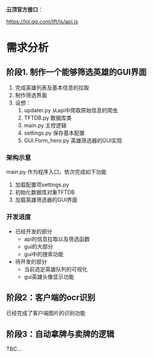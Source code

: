 **云顶官方接口**：

https://lol.qq.com/tft/js/api.js

# 需求分析
## 阶段1. 制作一个能够筛选英雄的GUI界面
1. 完成英雄列表及基本信息的拉取
2. 制作筛选界面
3. 设想：
   1. updater.py 从api中爬取原始信息的爬虫
   2. TFTDB.py 数据库类
   3. main.py 主控逻辑
   4. settings.py 保存基本配置
   5. GUI.Form_hero.py 英雄筛选器的GUI实现

### 架构示意
main.py 作为程序入口，依次完成如下功能
1. 加载配置项settings.py
2. 初始化数据库对象TFTDB
3. 加载英雄筛选器的GUI界面

### 开发进度
* 已经开发的部分
  * api的信息拉取以及筛选函数
  * gui的大部分
  * gui中的搜索功能
* 待开发的部分
  * 当前选定英雄队列的可视化
  * gui英雄头像显示功能


## 阶段2：客户端的ocr识别
已经完成了客户端图片的识别功能
## 阶段3：自动拿牌与卖牌的逻辑
TBC...